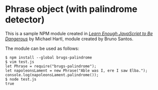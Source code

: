 # Phrase object (with palindrome detector)

This is a sample NPM module created in [*Learn Enough JavaScript to Be Dangerous*](https://www.learnenough.com/javascript-tutorial) by Michael Hartl, module created by Bruno Santos.

The module can be used as follows:

```
$ npm install --global brugs-palindrome
$ vim test.js
let Phrase = require("brugs-palindrome");
let napoleonsLament = new Phrase("Able was I, ere I saw Elba.");
console.log(napoleonsLament.palindrome());
$ node test.js
true
```
